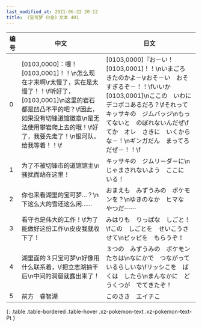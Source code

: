 ```yaml
---
last_modified_at: 2021-06-22 20:12
title: 《宝可梦 白金》文本 401
---
```

| 编号 | 中文 | 日文 |
| ---- | ---- | ---- |
| 0 | [0103,0000]：喂！[0103,0001]！！\n怎么现在才来啊\r太慢了，实在是太慢了！！\f听好了，[0103,0001]\n这里的岩石都是凹凸不平的吧？\f因此，如果没有切锋道馆徽章\n是无法使用攀岩爬上去的哦！\f好了，我要先走了！\n银河队，给我等着！！\f | [0103,0000]『お－い！　[0103,0001]！！\nいまごろ　きたのかよ－\rおそ－い　おそすぎるぞ－！！\fいいか　[0103,0001]\nここの　いわに　デコボコあるだろ？\fそれって　キッサキの　ジムバッジ\nもってないと　のぼれないんだぜ\fてか　オレ　さきに　いくからな－！\nギンガだん　まってろだぜ－！！\f |
| 1 | 为了不被切锋市的道馆馆主\n骚扰而站在这里！ | キッサキの　ジムリ－ダ－に\nじゃまされないよう　ここに　いる！ |
| 2 | 你也来看湖里的宝可梦…？\n下这么大的雪还这么闲…… | おまえも　みずうみの　ポケモンを？\nゆきのなか　ヒマな　やつだ⋯⋯ |
| 3 | 看守也是伟大的工作！\f为了能做好这份工作\n皮皮我就收下了！ | みはりも　りっぱな　しごと！\fこの　しごとを　せいこうさせて\nピッピを　もらうぞ！ |
| 4 | 湖里面的３只宝可梦\n好像用什么联系着，\f把立志湖抽干后\n中间的洞窟就露出来了！ | ３つの　みずうみの　ポケモンたちは\nなにかで　つながっているらしいな\fリッシこを　ばくは　したら\nまんなかに　どうくつが　でてきたぞ！ |
| 5 | 前方　睿智湖 | このさき　エイチこ |
{: .table .table-bordered .table-hover .xz-pokemon-text .xz-pokemon-text-Pt }